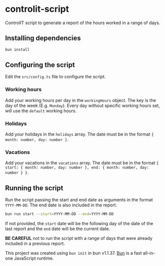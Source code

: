 # controlit-script

ControlIT script to generate a report of the hours worked in a range of days.

## Installing dependencies

```bash
bun install
```

## Configuring the script

Edit the `src/config.ts` file to configure the script.

### Working hours

Add your working hours per day in the `workingHours` object. The key is the day of the week (E.g. `Monday`). Every day without specific working hours set, will use the `default` working hours.

### Holidays

Add your holidays in the `holidays` array. The date must be in the format `{ month: number, day: number }`.

### Vacations

Add your vacations in the `vacations` array. The date must be in the format `{ start: { month: number, day: number }, end: { month: number, day: number } }`.

## Running the script

Run the script passing the start and end date as arguments in the format `YYYY-MM-DD`. The end date is also included in the report.

```bash
bun run start --start=YYYY-MM-DD --end=YYYY-MM-DD
```

If not provided, the `start` date will be the following day of the date of the last report and the `end` date will be the current date.

**BE CAREFUL** not to run the script with a range of days that were already included in a previous report.

This project was created using `bun init` in bun v1.1.37. [Bun](https://bun.sh) is a fast all-in-one JavaScript runtime.

